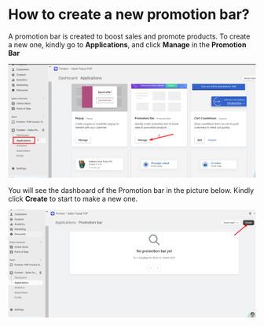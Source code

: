 # How to create a new promotion bar?

A promotion bar is created to boost sales and promote products. To create a new one, kindly go to **Applications**, and click **Manage** in the **Promotion Bar**

![Untitled](How%20to%20create%20a%20new%20promotion%20bar%2055723824270c43efa84d1f80584b2c56/Untitled.png)

You will see the dashboard of the Promotion bar in the picture below. Kindly click **Create** to start to make a new one.

![Untitled](How%20to%20create%20a%20new%20promotion%20bar%2055723824270c43efa84d1f80584b2c56/Untitled%201.png)